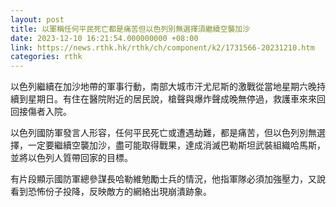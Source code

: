 ```yaml
---
layout: post
title: 以軍稱任何平民死亡都是痛苦但以色列別無選擇須繼續空襲加沙
date: 2023-12-10 16:21:54.000000000 +08:00
link: https://news.rthk.hk/rthk/ch/component/k2/1731566-20231210.htm
categories: rthk
---
```


以色列繼續在加沙地帶的軍事行動，南部大城市汗尤尼斯的激戰從當地星期六晚持續到星期日。有住在醫院附近的居民說，槍聲與爆炸聲成晚無停過，救護車來來回回接傷者入院。

以色列國防軍發言人形容，任何平民死亡或遭遇劫難，都是痛苦，但以色列別無選擇，一定要繼續空襲加沙，盡可能取得戰果，達成消滅巴勒斯坦武裝組織哈馬斯，並將以色列人質帶回家的目標。

有片段顯示國防軍總參謀長哈勒維勉勵士兵的情況，他指軍隊必須加強壓力，又說看到恐怖份子投降，反映敵方的網絡出現崩潰跡象。
